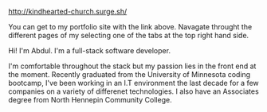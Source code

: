 http://kindhearted-church.surge.sh/


You can get to my portfolio site with the link above. Navagate throught the different pages of my selecting one of the tabs at the top right hand side. 


Hi! I'm Abdul. I'm a full-stack software developer.

I'm comfortable throughout the stack but my passion lies in the front end at the moment.
Recently graduated from the University of Minnesota coding bootcamp, I've been working in an I.T environment the last decade for a few companies on a variety of differenet technologies. I also have an Associates degree from North Hennepin Community College.


